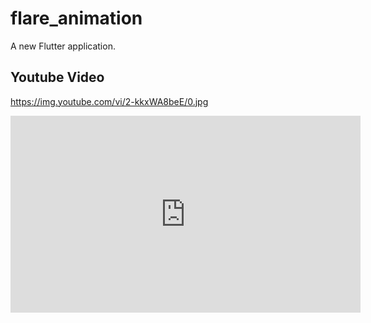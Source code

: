 # flare_animation

A new Flutter application.

## Youtube Video
https://img.youtube.com/vi/2-kkxWA8beE/0.jpg
<iframe width="560" height="315" src="https://www.youtube.com/embed/2-kkxWA8beE" frameborder="0" allow="accelerometer; autoplay; encrypted-media; gyroscope; picture-in-picture" allowfullscreen></iframe>

